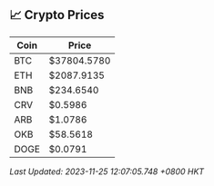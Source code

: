 ## 📈 Crypto Prices

| Coin | Price |
| ---- | ----- |
| BTC | $37804.5780 |
| ETH | $2087.9135 |
| BNB | $234.6540 |
| CRV | $0.5986 |
| ARB | $1.0786 |
| OKB | $58.5618 |
| DOGE | $0.0791 |

_Last Updated: 2023-11-25 12:07:05.748 +0800 HKT_